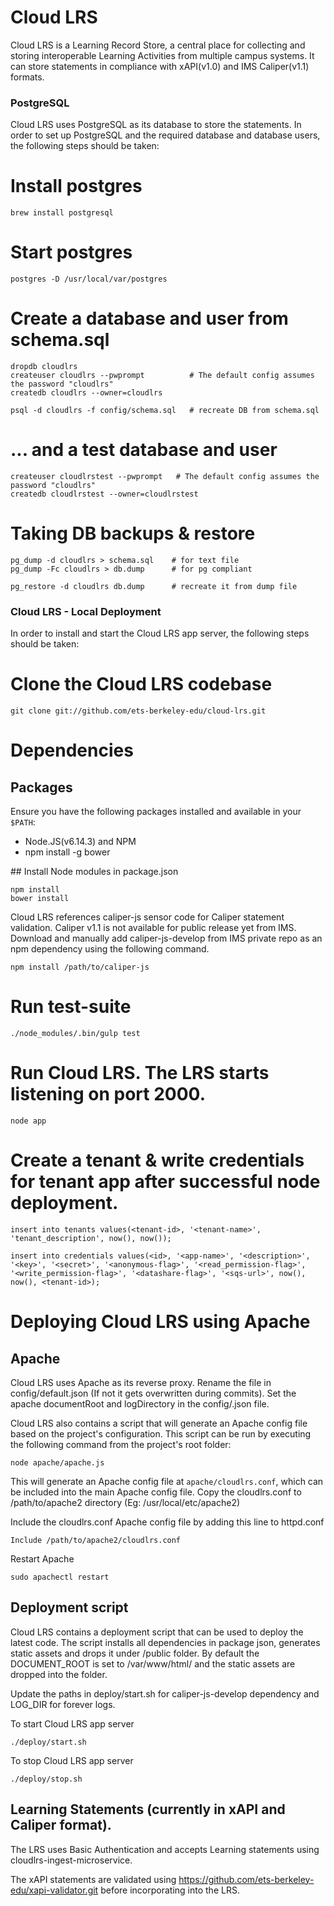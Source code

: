 # Cloud LRS

Cloud LRS is a Learning Record Store, a central place for collecting and storing interoperable Learning Activities from multiple campus systems. It can store statements in compliance with xAPI(v1.0) and IMS Caliper(v1.1) formats.

### PostgreSQL

Cloud LRS uses PostgreSQL as its database to store the statements. In order to set up PostgreSQL and the required database and database users, the following steps should be taken:


# Install postgres

```
brew install postgresql
```
# Start postgres

```
postgres -D /usr/local/var/postgres
```

# Create a database and user from schema.sql
```
dropdb cloudlrs
createuser cloudlrs --pwprompt          # The default config assumes the password "cloudlrs"
createdb cloudlrs --owner=cloudlrs

psql -d cloudlrs -f config/schema.sql   # recreate DB from schema.sql
```
# ... and a test database and user

```
createuser cloudlrstest --pwprompt   # The default config assumes the password "cloudlrs"
createdb cloudlrstest --owner=cloudlrstest
```

# Taking DB backups & restore
```
pg_dump -d cloudlrs > schema.sql    # for text file
pg_dump -Fc cloudlrs > db.dump      # for pg compliant

pg_restore -d cloudlrs db.dump      # recreate it from dump file
```

### Cloud LRS - Local Deployment

In order to install and start the Cloud LRS app server, the following steps should be taken:

# Clone the Cloud LRS codebase

```
git clone git://github.com/ets-berkeley-edu/cloud-lrs.git
```

# Dependencies

## Packages

Ensure you have the following packages installed and available in your `$PATH`:

  * Node.JS(v6.14.3) and NPM
  * npm install -g bower

## Install Node modules in package.json

```
npm install
bower install
```
Cloud LRS references caliper-js sensor code for Caliper statement validation. Caliper v1.1 is not available for public release yet from IMS. Download and manually add caliper-js-develop from IMS private repo as an npm dependency using the following command.

```
npm install /path/to/caliper-js
```

# Run test-suite
```
./node_modules/.bin/gulp test
```

# Run Cloud LRS. The LRS starts listening on port 2000.

```
node app
```

# Create a tenant & write credentials for tenant app after successful node deployment.

```
insert into tenants values(<tenant-id>, '<tenant-name>', 'tenant_description', now(), now());

insert into credentials values(<id>, '<app-name>', '<description>', '<key>', '<secret>', '<anonymous-flag>', '<read_permission-flag>', '<write_permission-flag>', '<datashare-flag>', '<sqs-url>', now(), now(), <tenant-id>);

```

# Deploying Cloud LRS using Apache

## Apache
Cloud LRS uses Apache as its reverse proxy. Rename the file in config/default.json (If not it gets overwritten during commits). Set the apache documentRoot and logDirectory in the config/<config>.json file.

Cloud LRS also contains a script that will generate an Apache config file based on the project's configuration. This script can be run by executing the following command from the project's root folder:

```
node apache/apache.js
```

This will generate an Apache config file at `apache/cloudlrs.conf`, which can be included into the main Apache config file.
Copy the cloudlrs.conf to  /path/to/apache2 directory (Eg: /usr/local/etc/apache2)

Include the cloudlrs.conf Apache config file by adding this line to httpd.conf

```
Include /path/to/apache2/cloudlrs.conf
```

Restart Apache

```
sudo apachectl restart
```

## Deployment script
Cloud LRS contains a deployment script that can be used to deploy the latest code. The script installs all dependencies in package json, generates static assets and drops it under /public folder. By default the DOCUMENT_ROOT is set to /var/www/html/ and the static assets are dropped into the folder.

Update the paths in deploy/start.sh  for caliper-js-develop dependency and LOG_DIR for forever logs.


To start Cloud LRS app server

```
./deploy/start.sh
```

To stop Cloud LRS app server

```
./deploy/stop.sh
```

## Learning Statements (currently in xAPI and Caliper format).
The LRS uses Basic Authentication and accepts Learning statements using cloudlrs-ingest-microservice.

The xAPI statements are validated using https://github.com/ets-berkeley-edu/xapi-validator.git before incorporating into the LRS.

